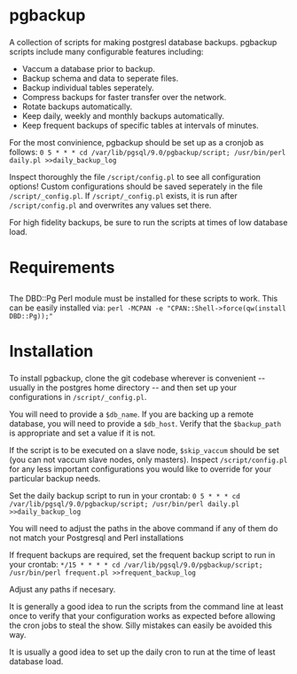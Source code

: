 ###      ###
# pgbackup #
###      ###

A collection of scripts for making postgresl database backups.  pgbackup scripts include many configurable features including:
*  Vaccum a database prior to backup.
*  Backup schema and data to seperate files.
*  Backup individual tables seperately.
*  Compress backups for faster transfer over the network.
*  Rotate backups automatically.
*  Keep daily, weekly and monthly backups automatically.
*  Keep frequent backups of specific tables at intervals of minutes.

For the most convinience, pgbackup should be set up as a cronjob as follows:
```0 5 * * * cd /var/lib/pgsql/9.0/pgbackup/script; /usr/bin/perl daily.pl >>daily_backup_log```

Inspect thoroughly the file `/script/config.pl` to see all configuration options!  Custom configurations should be saved seperately in the file `/script/_config.pl`.
If `/script/_config.pl` exists, it is run after `/script/config.pl` and overwrites any values set there.

For high fidelity backups, be sure to run the scripts at times of low database load.

###          ###
# Requirements #
##           ###

The DBD::Pg Perl module must be installed for these scripts to work.  This can be easily installed via:
```perl -MCPAN -e "CPAN::Shell->force(qw(install DBD::Pg));"```

###          ###
# Installation #
###          ###

To install pgbackup, clone the git codebase wherever is convenient -- usually in the postgres home directory -- and then set up your configurations in `/script/_config.pl`.

You will need to provide a `$db_name`.  If you are backing up a remote database, you will need to provide a `$db_host`.  Verify that the `$backup_path` is appropriate and set a value if it is not.  

If the script is to be executed on a slave node, `$skip_vaccum` should be set (you can not vaccum slave nodes, only masters).  Inspect `/script/config.pl` for any less important configurations you would like to override for your particular backup needs.

Set the daily backup script to run in your crontab:
```0 5 * * * cd /var/lib/pgsql/9.0/pgbackup/script; /usr/bin/perl daily.pl >>daily_backup_log```

You will need to adjust the paths in the above command if any of them do not match your Postgresql and Perl installations

If frequent backups are required, set the frequent backup script to run in your crontab:
```*/15 * * * * cd /var/lib/pgsql/9.0/pgbackup/script; /usr/bin/perl frequent.pl >>frequent_backup_log```

Adjust any paths if necesary.

It is generally a good idea to run the scripts from the command line at least once to verify that your configuration works as expected before allowing the cron jobs to steal the show.  Silly mistakes can easily be avoided this way.

It is usually a good idea to set up the daily cron to run at the time of least database load.
